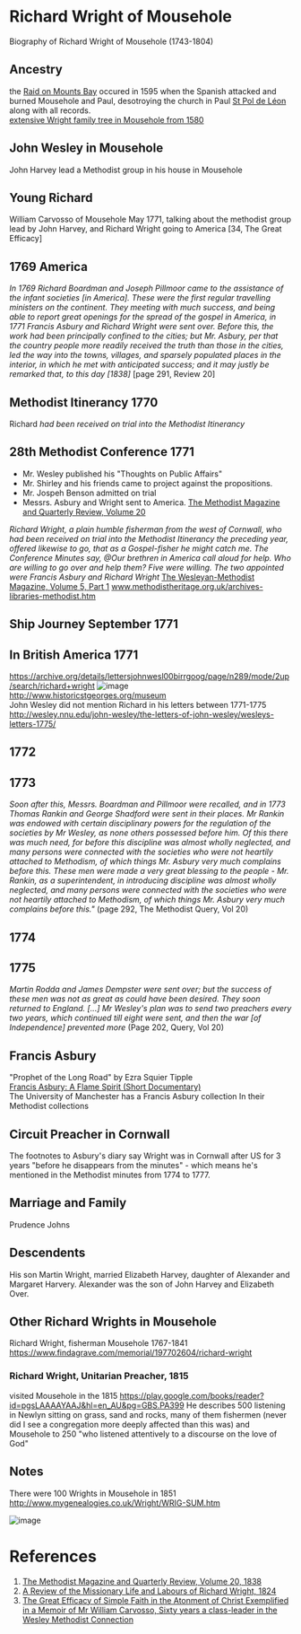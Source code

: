 # Richard Wright of Mousehole
Biography of Richard Wright of Mousehole (1743-1804)

## Ancestry
the [Raid on Mounts Bay](https://en.wikipedia.org/wiki/Raid_on_Mount%27s_Bay) occured in 1595 when the Spanish attacked and burned Mousehole and Paul, desotroying the church in Paul [St Pol de Léon](https://en.wikipedia.org/wiki/St_Pol_de_L%C3%A9on%27s_Church,_Paul) along with all records.  
[extensive Wright family tree in Mousehole from 1580](http://www.mygenealogies.co.uk/Wright/WRIG-T6.htm)

## John Wesley in Mousehole
John Harvey lead a Methodist group in his house in Mousehole

## Young Richard
William Carvosso of Mousehole May 1771, talking about the methodist group lead by John Harvey, and Richard Wright going to America [34, The Great Efficacy]

## 1769 America
*In 1769 Richard Boardman and Joseph Pillmoor came to the assistance of the infant societies [in America]. These were the first regular travelling ministers on the continent. They meeting with much success, and being able to report great openings for the spread of the gospel in America, in 1771 Francis Asbury and Richard Wright were sent over. Before this, the work had been principally confined to the cities; but Mr. Asbury, per that the country people more readily received the truth than those in the cities, led the way into the towns, villages, and sparsely populated places in the interior, in which he met with anticipated success; and it may justly be remarked that, to this day [1838]* [page 291, Review 20]
## Methodist Itinerancy 1770
Richard *had been received on trial into the Methodist Itinerancy*

## 28th Methodist Conference 1771
* Mr. Wesley published his "Thoughts on Public Affairs"
* Mr. Shirley and his friends came to project against the propositions.
* Mr. Jospeh Benson admitted on trial
* Messrs. Asbury and Wright sent to America.
[The Methodist Magazine and Quarterly Review, Volume 20](https://books.google.at/books?id=GpEeAQAAMAAJ&pg=PA290&lpg=PA290&dq=Methodist+Conference+1771&source=bl&ots=JoOA9ZMozj&sig=ACfU3U1nhx_A2Ui5ePlafSxWe1CucrX7ig&hl=en&sa=X&ved=2ahUKEwjOx6j_zfLoAhWkmIsKHf0fBh0Q6AEwBXoECAkQQQ#v=onepage&q=Methodist%20Conference%201771&f=false)  

*Richard Wright, a plain humble fisherman from the west of Cornwall, who had been received on trial into the Methodist Itinerancy the preceding year, offered likewise to go, that as a Gospel-fisher he might catch me. The Conference Minutes say, @Our brethren in America call aloud for help. Who are willing to go over and help them? Five were willing. The two appointed were Francis Asbury and Richard Wright*
[The Wesleyan-Methodist Magazine, Volume 5, Part 1](https://books.google.at/books?id=N3MoAAAAYAAJ&pg=PA388&lpg=PA388&dq=richard+wright+wesleyan+conference&source=bl&ots=sU47EJ9s1Q&sig=ACfU3U3dHHQfYWw77s9i4rUMred4gqOhxA&hl=en&sa=X&ved=2ahUKEwibwMq4u9PoAhVHwqYKHfK2DtgQ6AEwA3oECAwQNg#v=onepage&q=richard%20wright%20wesleyan%20conference&f=false)
www.methodistheritage.org.uk/archives-libraries-methodist.htm

## Ship Journey September 1771

## In British America 1771
https://archive.org/details/lettersjohnwesl00birrgoog/page/n289/mode/2up/search/richard+wright
![image](https://user-images.githubusercontent.com/17625240/79643368-ec750b00-81a2-11ea-8453-312abb1bd207.png)  
http://www.historicstgeorges.org/museum  
 John Wesley did not mention Richard in his letters between 1771-1775 http://wesley.nnu.edu/john-wesley/the-letters-of-john-wesley/wesleys-letters-1775/

## 1772

## 1773
*Soon after this, Messrs. Boardman and Pillmoor were recalled, and in 1773 Thomas Rankin and George Shadford were sent in their places. Mr Rankin was endowed with certain disciplinary powers for the regulation of the societies by Mr Wesley, as none others possessed before him. Of this there was much need, for before this discipline was almost wholly neglected, and many persons were connected with the societies who were not heartily attached to Methodism, of which things Mr. Asbury very much complains before this. These men were made a very great blessing to the people - Mr. Rankin, as a superintendent, in introducing discipline was almost wholly neglected, and many persons were connected with the societies who were not heartily attached to Methodism, of which things Mr. Asbury very much complains before this."* (page 292, The Methodist Query, Vol 20)

## 1774

## 1775
*Martin Rodda and James Dempster were sent over; but the success of these men was not as great as could have been desired. They soon returned to England. \[...\] Mr Wesley's plan was to send two preachers every two years, which continued till eight were sent, and then the war \[of Independence\] prevented more* (Page 202, Query, Vol 20) 

## Francis Asbury
"Prophet of the Long Road" by Ezra Squier Tipple  
[Francis Asbury: A Flame Spirit (Short Documentary)](https://www.youtube.com/watch?v=7-ag7WwJZYQ#action=share)  
The University of Manchester has a Francis Asbury collection In their Methodist collections

## Circuit Preacher in Cornwall
The footnotes to Asbury's diary say Wright was in Cornwall after US for 3 years "before he disappears from the minutes" - which means he's mentioned in the Methodist minutes from 1774 to 1777.

## Marriage and Family

Prudence Johns

## Descendents

His son Martin Wright, married Elizabeth Harvey, daughter of Alexander and Margaret Harvery. Alexander was the son of John Harvey and Elizabeth Over.

## Other Richard Wrights in Mousehole
Richard Wright, fisherman Mousehole 1767-1841 https://www.findagrave.com/memorial/197702604/richard-wright

### Richard Wright, Unitarian Preacher, 1815
 visited Mousehole in the 1815  https://play.google.com/books/reader?id=pgsLAAAAYAAJ&hl=en_AU&pg=GBS.PA399 
He describes 500 listening in Newlyn sitting on grass, sand and rocks, many of them fishermen (never did I see a congregation more deeply affected than this was) and Mousehole to 250 "who listened attentively to a discourse on the love of God"


## Notes
There were 100 Wrights in Mousehole in 1851 http://www.mygenealogies.co.uk/Wright/WRIG-SUM.htm
 
![image](https://user-images.githubusercontent.com/17625240/79643572-e2074100-81a3-11ea-8d42-8028577d736e.png)

# References 
1. [The Methodist Magazine and Quarterly Review, Volume 20, 1838](https://books.google.at/books?id=GpEeAQAAMAAJ)  
1. [A Review of the Missionary Life and Labours of Richard Wright, 1824](https://play.google.com/books/reader?id=pgsLAAAAYAAJ)  
1. [The Great Efficacy of Simple Faith in the Atonment of Christ Exemplified in a Memoir of Mr William Carvosso, Sixty years a class-leader in the Wesley Methodist Connection](https://play.google.com/books/reader?id=vEZEAQAAMAAJ)  
